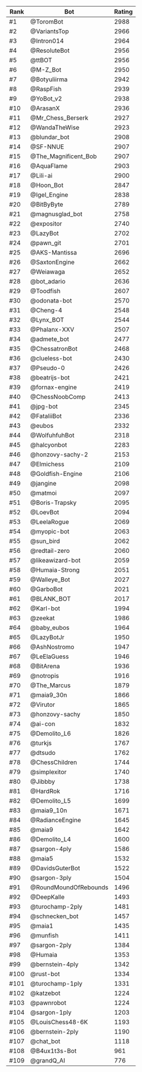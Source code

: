 Rank|Bot|Rating
---|---|---
#1|@ToromBot|2988
#2|@VariantsTop|2966
#3|@Intron014|2964
#4|@ResoluteBot|2956
#5|@ttBOT|2956
#6|@M-Z_Bot|2950
#7|@Botyuliirma|2942
#8|@RaspFish|2939
#9|@YoBot_v2|2938
#10|@ArasanX|2936
#11|@Mr_Chess_Berserk|2927
#12|@WandaTheWise|2923
#13|@blundar_bot|2908
#14|@SF-NNUE|2907
#15|@The_Magnificent_Bob|2907
#16|@AquaFlame|2903
#17|@Lili-ai|2900
#18|@Hoon_Bot|2847
#19|@Igel_Engine|2838
#20|@BitByByte|2789
#21|@magnusglad_bot|2758
#22|@expositor|2740
#23|@LazyBot|2702
#24|@pawn_git|2701
#25|@AKS-Mantissa|2696
#26|@SaxtonEngine|2662
#27|@Weiawaga|2652
#28|@bot_adario|2636
#29|@Toodfish|2607
#30|@odonata-bot|2570
#31|@Cheng-4|2548
#32|@Lynx_BOT|2544
#33|@Phalanx-XXV|2507
#34|@admete_bot|2477
#35|@ChessatronBot|2468
#36|@clueless-bot|2430
#37|@Pseudo-0|2426
#38|@beatrijs-bot|2421
#39|@fornax-engine|2419
#40|@ChessNoobComp|2413
#41|@jpg-bot|2345
#42|@FataliiBot|2336
#43|@eubos|2332
#44|@WolfuhfuhBot|2318
#45|@halcyonbot|2283
#46|@honzovy-sachy-2|2153
#47|@Elmichess|2109
#48|@Goldfish-Engine|2106
#49|@jangine|2098
#50|@matmoi|2097
#51|@Boris-Trapsky|2095
#52|@LoevBot|2094
#53|@LeelaRogue|2069
#54|@myopic-bot|2063
#55|@sun_bird|2062
#56|@redtail-zero|2060
#57|@likeawizard-bot|2059
#58|@Humaia-Strong|2051
#59|@Walleye_Bot|2027
#60|@GarboBot|2021
#61|@BLANK_BOT|2017
#62|@Karl-bot|1994
#63|@zeekat|1986
#64|@baby_eubos|1964
#65|@LazyBotJr|1950
#66|@AshNostromo|1947
#67|@LeElaGuess|1946
#68|@BitArena|1936
#69|@notropis|1916
#70|@The_Marcus|1879
#71|@maia9_30n|1866
#72|@Virutor|1865
#73|@honzovy-sachy|1850
#74|@ai-con|1832
#75|@Demolito_L6|1826
#76|@turkjs|1767
#77|@dtsudo|1762
#78|@ChessChildren|1744
#79|@simplexitor|1740
#80|@Jibbby|1738
#81|@HardRok|1716
#82|@Demolito_L5|1699
#83|@maia9_10n|1671
#84|@RadianceEngine|1645
#85|@maia9|1642
#86|@Demolito_L4|1600
#87|@sargon-4ply|1586
#88|@maia5|1532
#89|@DavidsGuterBot|1522
#90|@sargon-3ply|1504
#91|@RoundMoundOfRebounds|1496
#92|@DeepKalle|1493
#93|@turochamp-2ply|1481
#94|@schnecken_bot|1457
#95|@maia1|1435
#96|@munfish|1411
#97|@sargon-2ply|1384
#98|@Humaia|1353
#99|@bernstein-4ply|1342
#100|@rust-bot|1334
#101|@turochamp-1ply|1331
#102|@katzebot|1224
#103|@pawnrobot|1224
#104|@sargon-1ply|1203
#105|@LouisChess48-6K|1193
#106|@bernstein-2ply|1190
#107|@chat_bot|1118
#108|@B4ux1t3s-Bot|961
#109|@grandQ_AI|776
